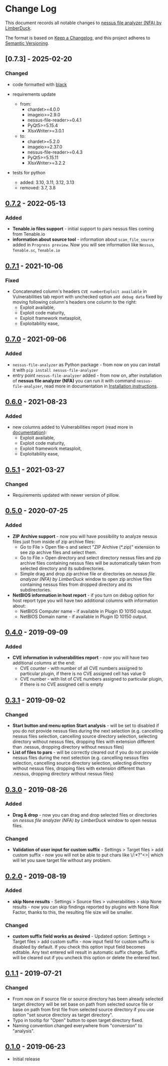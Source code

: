 # Change Log

This document records all notable changes to [nessus file analyzer (NFA) by LimberDuck][1].

The format is based on [Keep a Changelog](https://keepachangelog.com/en/1.0.0/),
and this project adheres to [Semantic Versioning](https://semver.org/spec/v2.0.0.html).


## [0.7.3] - 2025-02-20

### Changed

- code formatted with [black](https://black.readthedocs.io)
- requirements update
  - from:
    - chardet>=4.0.0
    - imageio>=2.9.0
    - nessus-file-reader>=0.4.1
    - PyQt5>=5.15.4
    - XlsxWriter>=3.0.1
  - to:
    - chardet>=5.2.0
    - imageio>=2.37.0
    - nessus-file-reader>=0.4.3
    - PyQt5>=5.15.11
    - XlsxWriter>=3.2.2

- tests for python
  - added: 3.10, 3.11, 3.12, 3.13
  - removed: 3.7, 3.8

## [0.7.2] - 2022-05-13

### Added

- **Tenable.io files support** - initial support to pars nessus files coming from Tenable.io 
- **information about source tool** - information about `scan_file_source` added in `Progress preview`. Now you will see information like `Nessus`, `Tenable.sc`, `Tenable.io`

## [0.7.1] - 2021-10-06

### Fixed

- Concatenated column's headers `CVE numberExploit available` in Vulnerabilities tab report with unchecked option `add debug data` fixed by moving following column's headers one column to the right:
  -  Exploit available,
  -  Exploit code maturity,
  -  Exploit framework metasploit,
  -  Exploitability ease,

## [0.7.0] - 2021-09-06

### Added

- `nessus-file-analyzer` as Python package - from now on you can install it with `pip install nessus-file-analyzer`
- entry point `nessus-file-analyzer` added - from now on, after installation of **nessus file analyzer (NFA)** you can run it with command `nessus-file-analyzer`, read more in documentation in [Installation instructions](https://nessus-file-analyzer.readthedocs.io/en/latest/nfa-installation.html).

## [0.6.0] - 2021-08-23

### Added

- new columns added to Vulnerabilities report (read more in [documentation](https://nessus-file-analyzer.readthedocs.io/en/latest/nfa-target-file/section-vulnerabilities.html)):
  -  Exploit available,
  -  Exploit code maturity,
  -  Exploit framework metasploit,
  -  Exploitability ease,

## [0.5.1] - 2021-03-27

### Changed

- Requirements updated with newer version of pillow.

## [0.5.0] - 2020-07-25

### Added

- **ZIP Archive support** - now you will have possibility to analyze nessus files just from inside of zip archive files:
    - Go to File > Open file\-s and select "ZIP Archive (*.zip)" extension to see zip archive files and select them.
    - Go to File > Open directory and select directory nessus files and zip archive files containing nessus files will be automatically taken from selected directory and its subdirectories.
    - Simple drag and drop zip archive file or directories on *nessus file analyzer (NFA) by LimberDuck* window to open zip archive files containing nessus files from dropped directory and its subdirectories.
- **NetBIOS information in host report** - if you turn on debug option for host report type you will have two additional columns with information about:
    - NetBIOS Computer name - if available in Plugin ID 10150 output.
    - NetBIOS Domain name - if available in Plugin ID 10150 output.

## [0.4.0] - 2019-09-09

### Added

- **CVE information in vulnerabilities report** - now you will have two additional columns at the end:
    - CVE counter - with number of all CVE numbers assigned to particular plugin, if there is no CVE assigned cell has value 0
    - CVE number - with list of CVE numbers assigned to particular plugin, if there is no CVE assigned cell is empty


## [0.3.1] - 2019-09-02

### Changed

- **Start button and menu option Start analysis** - will be set to disabled if you do not provide nessus files during the next selection (e.g. cancelling nessus files selection, cancelling source directory selection, selecting directory without nessus files, dropping files with extension different than .nessus, dropping directory without nessus files)
- **List of files to pars** - will be correctly cleared out if you do not provide nessus files during the next selection (e.g. cancelling nessus files selection, cancelling source directory selection, selecting directory without nessus files, dropping files with extension different than .nessus, dropping directory without nessus files)

## [0.3.0] - 2019-08-26

### Added

- **Drag & drop** - now you can drag and drop selected files or directories on *nessus file analyzer (NFA) by LimberDuck* window to open nessus files.

### Changed

- **Validation of user input for custom suffix** - Settings > Target files > add custom suffix - now you will not be able to put chars like \\/:\*?"<>| which will let you save target file without any problem.


## [0.2.0] - 2019-08-19

### Added

- **skip None results** - Settings > Source files > vulnerabilities > skip None results - now you can skip findings reported by plugins with None Risk Factor, thanks to this, the resulting file size will be smaller.

### Changed

- **custom suffix field works as desired** - Updated option: Settings > Target files > add custom suffix - now input field for custom suffix is disabled by default. If you check this option input field becomes editable. Any text entered will result in automatic suffix change. Suffix will be cleared out if you uncheck this option or delete the entered text.


## [0.1.1] - 2019-07-21

### Changed

- From now on if source file or source directory has been already selected target directory will be set base on path from selected source file or base on path from first file from selected source directory if you use option "set source directory as target directory".
- Typo in tooltip for "Open" button to open target directory fixed.
- Naming convention changed everywhere from "conversion" to "analysis".


## [0.1.0] - 2019-06-23

- Initial release

[0.7.2]: https://github.com/LimberDuck/nessus-file-analyzer/compare/v0.7.1...v0.7.2
[0.7.1]: https://github.com/LimberDuck/nessus-file-analyzer/compare/v0.7.0...v0.7.1
[0.7.0]: https://github.com/LimberDuck/nessus-file-analyzer/compare/v0.6.0...v0.7.0
[0.6.0]: https://github.com/LimberDuck/nessus-file-analyzer/compare/v0.5.1...v0.6.0
[0.5.1]: https://github.com/LimberDuck/nessus-file-analyzer/compare/v0.5.0...v0.5.1
[0.5.0]: https://github.com/LimberDuck/nessus-file-analyzer/compare/v0.4.0...v0.5.0
[0.4.0]: https://github.com/LimberDuck/nessus-file-analyzer/compare/v0.3.1...v0.4.0
[0.3.1]: https://github.com/LimberDuck/nessus-file-analyzer/compare/v0.3.0...v0.3.1
[0.3.0]: https://github.com/LimberDuck/nessus-file-analyzer/compare/v0.2.0...v0.3.0
[0.2.0]: https://github.com/LimberDuck/nessus-file-analyzer/compare/v0.1.1...v0.2.0
[0.1.1]: https://github.com/LimberDuck/nessus-file-analyzer/compare/v0.1.0...v0.1.1
[0.1.0]: https://github.com/LimberDuck/nessus-file-analyzer/releases/tag/v0.1.0

[1]: https://github.com/LimberDuck/nessus-file-analyzer